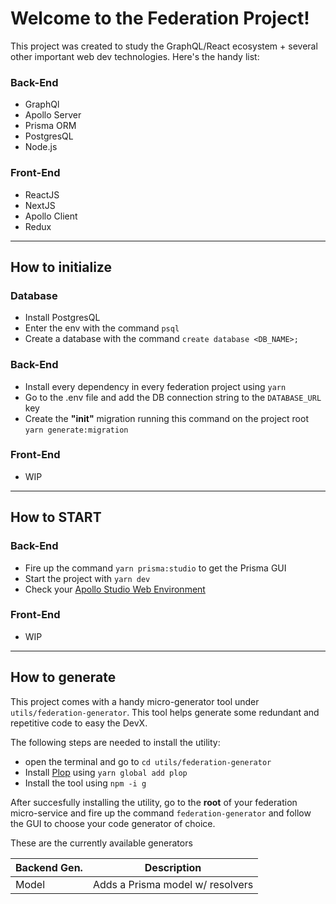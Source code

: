 # Welcome to the Federation Project!

This project was created to study the GraphQL/React ecosystem + several other important web dev technologies. Here's the handy list:

### Back-End

- GraphQl
- Apollo Server
- Prisma ORM
- PostgresQL
- Node.js

### Front-End

- ReactJS
- NextJS
- Apollo Client
- Redux

---

## How to initialize

### Database

- Install PostgresQL
- Enter the env with the command `psql`
- Create a database with the command `create database <DB_NAME>;`

### Back-End

- Install every dependency in every federation project using `yarn`
- Go to the .env file and add the DB connection string to the `DATABASE_URL` key
- Create the **"init"** migration running this command on the project root `yarn generate:migration`

### Front-End

- WIP

---

## How to START

### Back-End

- Fire up the command `yarn prisma:studio` to get the Prisma GUI
- Start the project with `yarn dev`
- Check your [Apollo Studio Web Environment](<[https://link](https://studio.apollographql.com/sandbox/explorer)>)

### Front-End

- WIP

---

## How to generate
This project comes with a handy micro-generator tool under `utils/federation-generator`. This tool helps generate some redundant and repetitive code to easy the DevX.

The following steps are needed to install the utility:
- open the terminal and go to `cd utils/federation-generator`
- Install [Plop](https://plopjs.com/) using `yarn global add plop`
- Install the tool using `npm -i g`

After succesfully installing the utility, go to the **root** of your federation micro-service and fire up the command `federation-generator` and follow the GUI to choose your code generator of choice.

These are the currently available generators

| Backend Gen. |            Description           |
| ------------ | :------------------------------: |
| Model        | Adds a Prisma model w/ resolvers |

